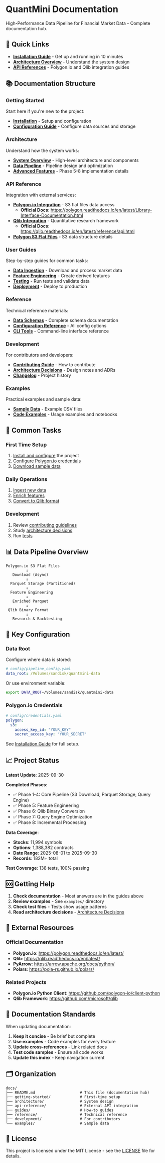 # QuantMini Documentation

High-Performance Data Pipeline for Financial Market Data - Complete documentation hub.

## 🚀 Quick Links

- **[Installation Guide](getting-started/installation.md)** - Get up and running in 10 minutes
- **[Architecture Overview](architecture/overview.md)** - Understand the system design
- **[API References](api-reference/)** - Polygon.io and Qlib integration guides

## 📚 Documentation Structure

### Getting Started
Start here if you're new to the project:

- **[Installation](getting-started/installation.md)** - Setup and configuration
- **[Configuration Guide](getting-started/configuration.md)** - Configure data sources and storage

### Architecture
Understand how the system works:

- **[System Overview](architecture/overview.md)** - High-level architecture and components
- **[Data Pipeline](architecture/data-pipeline.md)** - Pipeline design and optimization
- **[Advanced Features](architecture/advanced-features.md)** - Phase 5-8 implementation details

### API Reference
Integration with external services:

- **[Polygon.io Integration](api-reference/polygon.md)** - S3 flat files data access
  - **Official Docs**: https://polygon.readthedocs.io/en/latest/Library-Interface-Documentation.html
- **[Qlib Integration](api-reference/qlib.md)** - Quantitative research framework
  - **Official Docs**: https://qlib.readthedocs.io/en/latest/reference/api.html
- **[Polygon S3 Flat Files](api-reference/polygon-s3-flatfiles.md)** - S3 data structure details

### User Guides
Step-by-step guides for common tasks:

- **[Data Ingestion](guides/data-ingestion.md)** - Download and process market data
- **[Feature Engineering](guides/feature-engineering.md)** - Create derived features
- **[Testing](guides/testing.md)** - Run tests and validate data
- **[Deployment](guides/deployment.md)** - Deploy to production

### Reference
Technical reference materials:

- **[Data Schemas](reference/data-schemas.md)** - Complete schema documentation
- **[Configuration Reference](reference/configuration.md)** - All config options
- **[CLI Tools](reference/cli-tools.md)** - Command-line interface reference

### Development
For contributors and developers:

- **[Contributing Guide](development/contributing.md)** - How to contribute
- **[Architecture Decisions](development/architecture-decisions.md)** - Design notes and ADRs
- **[Changelog](development/changelog.md)** - Project history

### Examples
Practical examples and sample data:

- **[Sample Data](examples/sample-data/)** - Example CSV files
- **[Code Examples](../examples/)** - Usage examples and notebooks

## 🎯 Common Tasks

### First Time Setup
1. [Install and configure](getting-started/installation.md) the project
2. [Configure Polygon.io credentials](api-reference/polygon.md#authentication)
3. [Download sample data](guides/testing.md)

### Daily Operations
1. [Ingest new data](guides/data-ingestion.md)
2. [Enrich features](guides/feature-engineering.md)
3. [Convert to Qlib format](api-reference/qlib.md#converting-data-to-qlib-format)

### Development
1. Review [contributing guidelines](development/contributing.md)
2. Study [architecture decisions](development/architecture-decisions.md)
3. Run [tests](guides/testing.md)

## 📊 Data Pipeline Overview

```
Polygon.io S3 Flat Files
         ↓
   Download (Async)
         ↓
  Parquet Storage (Partitioned)
         ↓
  Feature Engineering
         ↓
   Enriched Parquet
         ↓
 Qlib Binary Format
         ↓
   Research & Backtesting
```

## 🔑 Key Configuration

### Data Root
Configure where data is stored:

```yaml
# config/pipeline_config.yaml
data_root: /Volumes/sandisk/quantmini-data
```

Or use environment variable:
```bash
export DATA_ROOT=/Volumes/sandisk/quantmini-data
```

### Polygon.io Credentials

```yaml
# config/credentials.yaml
polygon:
  s3:
    access_key_id: "YOUR_KEY"
    secret_access_key: "YOUR_SECRET"
```

See [Installation Guide](getting-started/installation.md) for full setup.

## 📈 Project Status

**Latest Update**: 2025-09-30

**Completed Phases**:
- ✅ Phase 1-4: Core Pipeline (S3 Download, Parquet Storage, Query Engine)
- ✅ Phase 5: Feature Engineering
- ✅ Phase 6: Qlib Binary Conversion
- ✅ Phase 7: Query Engine Optimization
- ✅ Phase 8: Incremental Processing

**Data Coverage**:
- **Stocks**: 11,994 symbols
- **Options**: 1,388,382 contracts
- **Date Range**: 2025-08-01 to 2025-09-30
- **Records**: 182M+ total

**Test Coverage**: 138 tests, 100% passing

## 🆘 Getting Help

1. **Check documentation** - Most answers are in the guides above
2. **Review examples** - See `examples/` directory
3. **Check test files** - Tests show usage patterns
4. **Read architecture decisions** - [Architecture Decisions](development/architecture-decisions.md)

## 🔧 External Resources

### Official Documentation
- **Polygon.io**: https://polygon.readthedocs.io/en/latest/
- **Qlib**: https://qlib.readthedocs.io/en/latest/
- **PyArrow**: https://arrow.apache.org/docs/python/
- **Polars**: https://pola-rs.github.io/polars/

### Related Projects
- **Polygon.io Python Client**: https://github.com/polygon-io/client-python
- **Qlib Framework**: https://github.com/microsoft/qlib

## 📝 Documentation Standards

When updating documentation:

1. **Keep it concise** - Be brief but complete
2. **Use examples** - Code examples for every feature
3. **Update cross-references** - Link related docs
4. **Test code samples** - Ensure all code works
5. **Update this index** - Keep navigation current

## 🗂️ Organization

```
docs/
├── README.md                    # This file (documentation hub)
├── getting-started/             # First-time setup
├── architecture/                # System design
├── api-reference/               # External API integration
├── guides/                      # How-to guides
├── reference/                   # Technical reference
├── development/                 # For contributors
└── examples/                    # Sample data
```

## 📄 License

This project is licensed under the MIT License - see the [LICENSE](../LICENSE) file for details.
